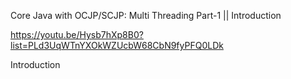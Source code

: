 Core Java with OCJP/SCJP: Multi Threading Part-1 || Introduction

https://youtu.be/Hysb7hXp8B0?list=PLd3UqWTnYXOkWZUcbW68CbN9fyPFQ0LDk

Introduction